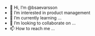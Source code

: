 - 👋 Hi, I’m @bsaevarsson
- 👀 I’m interested in product management
- 🌱 I’m currently learning ...
- 💞️ I’m looking to collaborate on ...
- 📫 How to reach me ...

<!---
bsaevarsson/bsaevarsson is a ✨ special ✨ repository because its `README.md` (this file) appears on your GitHub profile.
You can click the Preview link to take a look at your changes.
--->
